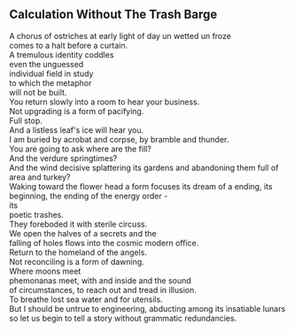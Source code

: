 Calculation Without The Trash Barge
-----------------------------------
A chorus of ostriches at early light of day un wetted un froze  
comes to a halt before a curtain.  
A tremulous identity coddles  
even the unguessed  
individual field in study  
to which the metaphor  
will not be built.  
You return slowly into a room to hear your business.  
Not upgrading is a form of pacifying.  
Full stop.  
And a listless leaf's ice will hear you.  
I am buried by acrobat and corpse, by bramble and thunder.  
You are going to ask where are the fill?  
And the verdure springtimes?  
And the wind decisive splattering its gardens and abandoning them full of  
area and turkey?  
Waking toward the flower head a form focuses its dream of a ending, its beginning, the ending of the energy order -  
its  
poetic trashes.  
They foreboded it with sterile circuss.  
We open the halves of a secrets and the  
falling of holes flows into the cosmic modern office.  
Return to the homeland of the angels.  
Not reconciling is a form of dawning.  
Where moons meet  
phemonanas meet, with and inside and the sound  
of circumstances, to reach out and tread in illusion.  
To breathe lost sea water and for utensils.  
But I should be untrue to engineering, abducting among its insatiable lunars  
so let us begin to tell a story without grammatic redundancies.  
